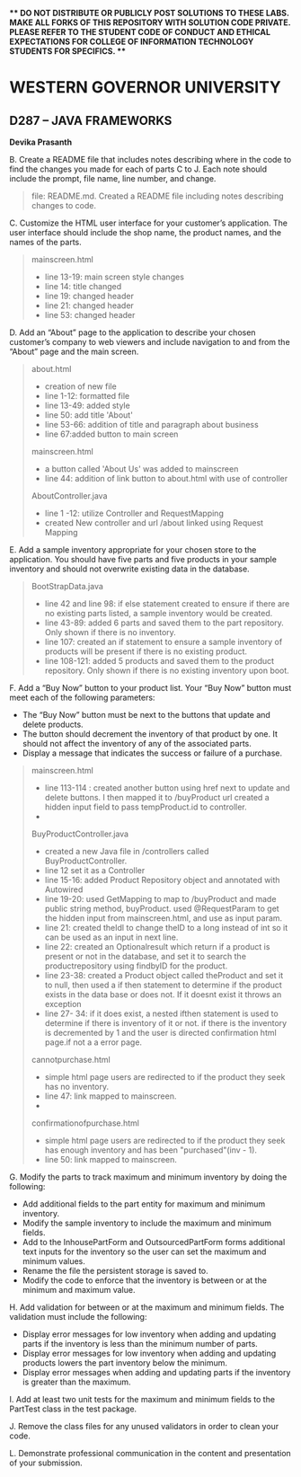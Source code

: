 <strong>** DO NOT DISTRIBUTE OR PUBLICLY POST SOLUTIONS TO THESE LABS. MAKE ALL FORKS OF THIS REPOSITORY WITH SOLUTION CODE PRIVATE. PLEASE REFER TO THE STUDENT CODE OF CONDUCT AND ETHICAL EXPECTATIONS FOR COLLEGE OF INFORMATION TECHNOLOGY STUDENTS FOR SPECIFICS. ** </strong>

# WESTERN GOVERNOR UNIVERSITY 
## D287 – JAVA FRAMEWORKS

<strong>Devika Prasanth</strong>

B.  Create a README file that includes notes describing where in the code to find the changes you made for each of parts C to J. Each note should include the prompt, file name, line number, and change.
>file: README.md. Created a README file including notes describing changes to code. 
>
C.  Customize the HTML user interface for your customer’s application. The user interface should include the shop name, the product names, and the names of the parts.
> mainscreen.html
>- line 13-19: main screen style changes
>- line 14: title changed 
>- line 19: changed header
>- line 21: changed header
>- line 53: changed header
> 
D.  Add an “About” page to the application to describe your chosen customer’s company to web viewers and include navigation to and from the “About” page and the main screen.
>about.html
>- creation of new file
>- line 1-12: formatted file
>- line 13-49: added style 
>- line 50: add title 'About'
>- line 53-66: addition of title and paragraph about business
>- line 67:added button to main screen
>
>mainscreen.html
>- a button called 'About Us' was added to mainscreen
>- line 44: addition of link button to about.html with use of controller
>
>AboutController.java
>- line 1 -12: utilize Controller and RequestMapping
>- created New controller and url /about linked using Request Mapping 


E.  Add a sample inventory appropriate for your chosen store to the application. You should have five parts and five products in your sample inventory and should not overwrite existing data in the database.
>BootStrapData.java
>- line 42 and line 98: if else statement created to ensure if there are no existing parts listed, a sample inventory would be created. 
>- line 43-89: added 6 parts and saved them to the part repository. Only shown if there is no inventory. 
>- line 107: created an if statement to ensure a sample inventory of products will be present if there is no existing product. 
>- line 108-121: added 5 products and saved them to the product repository. Only shown if there is no existing inventory upon boot. 
> 

F.  Add a “Buy Now” button to your product list. Your “Buy Now” button must meet each of the following parameters:
- The “Buy Now” button must be next to the buttons that update and delete products.
- The button should decrement the inventory of that product by one. It should not affect the inventory of any of the associated parts.
- Display a message that indicates the success or failure of a purchase.
>mainscreen.html
>- line 113-114 : created another button using href next to update and delete buttons. I then mapped it to /buyProduct url created a hidden input field to pass tempProduct.id to controller. 
>- 
>BuyProductController.java
>- created a new Java file in /controllers called BuyProductController. 
>- line 12 set it as a Controller 
>- line 15-16: added Product Repository object and annotated with Autowired
>- line 19-20: used GetMapping to map to /buyProduct and made public string method, buyProduct. used @RequestParam to get the hidden input from mainscreen.html, and use as input param. 
>- line 21: created theIdl to change theID to a long instead of int so it can be used as an input in next line. 
>- line 22: created an Optional<Product>result which return if a product is present or not in the database, and set it to search the productrepository using findbyID for the product.
>- line 23-38: created a Product object called theProduct and set it to null, then used a if then statement to determine if the product exists in the data base or does not. If it doesnt exist it throws an exception
>- line 27- 34: if it does exist, a nested ifthen statement is used to determine if there is inventory of it or not. if there is the inventory is decremented by 1 and the user is directed confirmation html page.if not a a error page. 
>
> cannotpurchase.html
>- simple html page users are redirected to if the product they seek has no inventory. 
>- line 47: link mapped to mainscreen.
>- 
> confirmationofpurchase.html
>- simple html page users are redirected to if the product they seek has enough inventory and has been "purchased"(inv - 1).
>- line 50: link mapped to mainscreen.
> 
G.  Modify the parts to track maximum and minimum inventory by doing the following:
- Add additional fields to the part entity for maximum and minimum inventory.
- Modify the sample inventory to include the maximum and minimum fields.
- Add to the InhousePartForm and OutsourcedPartForm forms additional text inputs for the inventory so the user can set the maximum and minimum values.
- Rename the file the persistent storage is saved to.
- Modify the code to enforce that the inventory is between or at the minimum and maximum value.
>
> 
H.  Add validation for between or at the maximum and minimum fields. The validation must include the following:
- Display error messages for low inventory when adding and updating parts if the inventory is less than the minimum number of parts.
- Display error messages for low inventory when adding and updating products lowers the part inventory below the minimum.
- Display error messages when adding and updating parts if the inventory is greater than the maximum.

I.  Add at least two unit tests for the maximum and minimum fields to the PartTest class in the test package.
>
> 
J.  Remove the class files for any unused validators in order to clean your code.
>
> 
L.  Demonstrate professional communication in the content and presentation of your submission.
